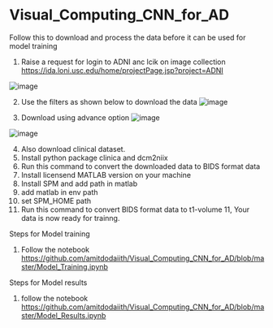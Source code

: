 # Visual_Computing_CNN_for_AD

Follow this to download and process the data before it can be used for model training

1. Raise a request for login to ADNI anc lcik on image collection
https://ida.loni.usc.edu/home/projectPage.jsp?project=ADNI

![image](https://user-images.githubusercontent.com/132141855/235603102-3ff52611-3b24-4f2c-bf15-5ca29184466a.png)

2. Use the filters as shown below to download the data
![image](https://user-images.githubusercontent.com/132141855/235603378-e25b4071-a6b1-434a-8ccb-fb7928e1ff92.png)

3. Download using advance option
![image](https://user-images.githubusercontent.com/132141855/235603972-8c26e410-5fb2-4dd0-b44d-d35a5f291b01.png)

![image](https://user-images.githubusercontent.com/132141855/235604047-cacd8ff6-4189-4030-a9a8-e0e71dc2f568.png)


4. Also download clinical dataset.
5. Install python package clinica and dcm2niix
6. Run this command to convert the downloaded data to BIDS format data
7. Install licensend MATLAB version on your machine
8. Install SPM and add path in matlab
9. add matlab in env path
10. set SPM_HOME path
11. Run this command to convert BIDS format data to t1-volume
11, Your data is now ready for trainng.

Steps for Model training
1. Follow the notebook https://github.com/amitdodaiith/Visual_Computing_CNN_for_AD/blob/master/Model_Training.ipynb

Steps for Model results
1. follow the notebook https://github.com/amitdodaiith/Visual_Computing_CNN_for_AD/blob/master/Model_Results.ipynb

